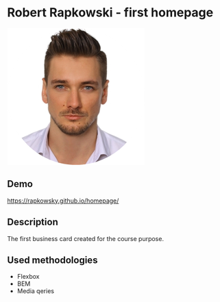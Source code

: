 # Robert Rapkowski - first homepage
![Robert](images/rr_image.png)
## Demo
https://rapkowsky.github.io/homepage/
## Description
The first business card created for the course purpose.
## Used methodologies
- Flexbox
- BEM
- Media qeries
